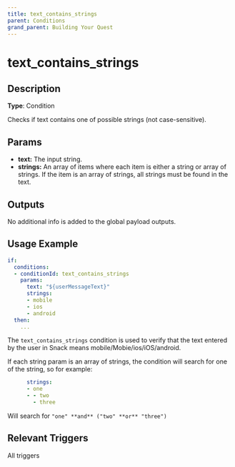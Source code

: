 ```yaml
---
title: text_contains_strings
parent: Conditions
grand_parent: Building Your Quest
---
```


# text_contains_strings

## Description

**Type**: Condition

Checks if text contains one of possible strings (not case-sensitive).

## Params

- **text:** The input string.
- **strings:** An array of items where each item is either a string or array of strings. If the item is an array of strings, all strings must be found in the text.

## Outputs

No additional info is added to the global payload outputs.

## Usage Example

```yaml
if:
  conditions:
  - conditionId: text_contains_strings
    params:
      text: "${userMessageText}"
      strings:
      - mobile
      - ios
      - android
  then:
    ...
```

The `text_contains_strings` condition is used to verify that the text entered by the user in Snack means mobile/Mobie/ios/iOS/android.

If each string param is an array of strings, the condition will search for one of the string, so for example:
```yaml
      strings:
      - one
      - - two
        - three    
```
Will search for `"one" **and** ("two" **or** "three")`

## Relevant Triggers

All triggers
